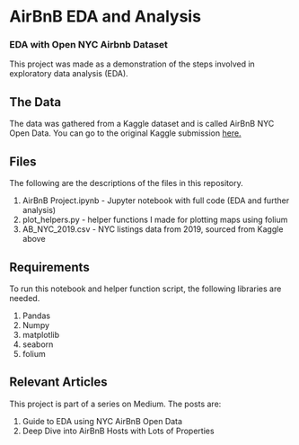 # AirBnB EDA and Analysis
### EDA with Open NYC Airbnb Dataset
This project was made as a demonstration of the steps involved in exploratory data analysis (EDA).

## The Data
The data was gathered from a Kaggle dataset and is called AirBnB NYC Open Data. You can go to the original Kaggle submission [here.](https://www.kaggle.com/dgomonov/new-york-city-airbnb-open-data)

## Files
The following are the descriptions of the files in this repository.
1. AirBnB Project.ipynb - Jupyter notebook with full code (EDA and further analysis)
2. plot_helpers.py - helper functions I made for plotting maps using folium
3. AB_NYC_2019.csv - NYC listings data from 2019, sourced from Kaggle above

## Requirements
To run this notebook and helper function script, the following libraries are needed.
1. Pandas
2. Numpy
3. matplotlib
4. seaborn
5. folium

## Relevant Articles
This project is part of a series on Medium. The posts are:
1. Guide to EDA using NYC AirBnB Open Data
2. Deep Dive into AirBnB Hosts with Lots of Properties

